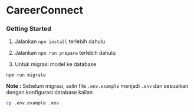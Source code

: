 # CareerConnect

### Getting Started

1. Jalankan `npm install` terlebih dahulu

2. Jalankan `npm run prepare` terlebih dahulu

3. Untuk migrasi model ke database

```
npm run migrate
```

**Note :**
Sebelum migrasi, salin file `.env.example` menjadi `.env` dan sesuaikan dengan konfigurasi database kalian

```bash
cp .env.example .env
```


